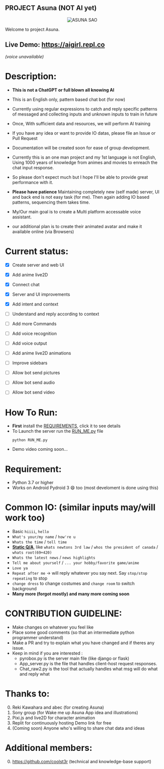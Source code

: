 PROJECT Asuna (NOT AI yet)
-------------
<p align="center"><img src="https://user-images.githubusercontent.com/34002411/214065966-6fcbd90f-0948-42dd-b846-5e6130a78421.jpg" alt="ASUNA SAO"/></p>

Welcome to project Asuna.

## Live Demo: https://aigirl.repl.co
*(voice unavailable)*


# Description:
* **This is not a ChatGPT or full blown all knowing AI**
* This is an English only, pattern based chat bot (for now)
* Currently using regular expressions to catch and reply specific patterns of messaged and collecting inputs and unknown inputs to train in future
* Once, With sufficient data and resources, we will perform AI training
* If you have any idea or want to provide IO datas, please file an Issue or Pull Request
* Documentation will be created soon for ease of group development.
* Currently this is an one man project and my 1st language is not English, Using 1000 years of knowledge from animes and movies to enreach the chat input response.
* So please don't expect much but I hope I'll be able to provide great performance with it.

* **Please have patience** Maintaining completely new (self made) server, UI and back end is not easy task (for me). Then again adding IO based patterns, sequencing them takes time.


* My/Our main goal is to create a Multi platform accessable voice assistant.

* our additional plan is to create their animated avatar and make it available online (via Browsers)


# Current status:
- [x] Create server and web UI
- [x] Add anime live2D
- [x] Connect chat 
- [x] Server and UI improvements
- [x] Add intent and context
- [ ] Understand and reply according to context
- [ ] Add more Commands
- [ ] Add voice recognition
- [ ] Add voice output
- [ ] Add anime live2D animations
- [ ] Improve sidebars
- [ ] Allow bot send pictures
- [ ] Allow bot send audio
- [ ] Allow bot send video




# How To Run:
* **First** install the [REQUIREMENTS](/REQUIREMENTS.md), click it to see details
* To Launch the server run the [RUN_ME.py](/RUN_ME.py) file
  ```
  python RUN_ME.py
  ```
* Demo video coming soon...


# Requirement:
* Python 3.7 or higher
* Works on Android Pydroid 3 😄 too (most develoment is done using this)


# Common IO: (similar inputs may/will work too)
* Basic `hiiii`, `hello`
* `What's your/my name` / `how're u`
* `Whats the time` / `tell time`
* <ins>**Static Q/A**</ins>, like `whats newtons 3rd law` / `whos the president of canada` / `whats root(69+420)`
* `Whats the latest news` / `news highlights`
* `Tell me about yourself` / `... your hobby/favorite game/anime`
* `Love ya`
* `Repeat after me` -> will reply whatever you say next. Say `stop/stop repeating` to stop
* `change dress` to change costumes and `change room` to switch background 
* **Many more (forgot mostly) and many more coming soon**


# CONTRIBUTION GUIDELINE:
* Make changes on whatever you feel like
* Place some good comments (so that an intermediate python programmer understand)
* Make a PR and try to explain what you have changed and if theres any issue.
* Keep in mind if you are interested :
  * pyrobox.py is the server main file (like django or flask)
  * App_server.py is the file that handles client-host request responses.
  * Chat_raw2.py is the tool that actually handles what msg will do what and reply what

# Thanks to:
0. Reki Kawahara and abec (for creating Asuna)
1. Sony group (for Wake me up Asuna App idea and illustrations)
2. Pixi.js and live2D for character animation
3. Replit for continuously hosting Demo link for free
4. (Coming soon) Anyone who's willing to share chat data and ideas

# Additional members:
0. https://github.com/coolst3r (technical and knowledge-base support)
